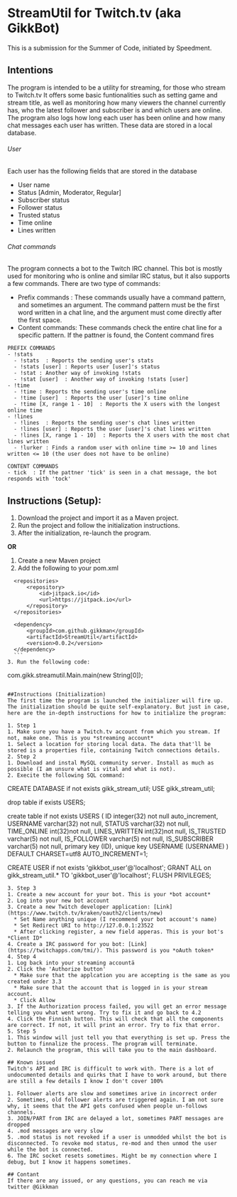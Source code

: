 # StreamUtil for Twitch.tv (aka GikkBot)
This is a submission for the Summer of Code, initiated by Speedment.

## Intentions
The program is intended to be a utility for streaming, for those who stream to Twitch.tv 
It offers some basic funtionalities such as setting game and stream title, as well as monitoring how many viewers the channel currently has, who the latest follower and subscriber is and which users are online.
The program also logs how long each user has been online and how many chat messages each user has written. These data are stored in a local database.

###### User
Each user has the following fields that are stored in the database
- User name
- Status [Admin, Moderator, Regular]
- Subscriber status
- Follower status
- Trusted status
- Time online
- Lines written

###### Chat commands
The program connects a bot to the Twitch IRC channel. This bot is mostly used for monitoring who is online and similar IRC status, but it also supports a few commands. There are two type of commands: 
- Prefix commands : These commands usually have a command pattern, and sometimes an argument. The command pattern must be the first word written in a chat line, and the argument must come directly after the first space.
- Content commands: These commands check the entire chat line for a specific pattern. If the pattner is found, the Content command fires
```
PREFIX COMMANDS
- !stats 
  - !stats  : Reports the sending user's stats
  - !stats [user] : Reports user [user]'s status
  - !stat : Another way of invoking !stats
  - !stat [user]  : Another way of invoking !stats [user]
- !time
  - !time : Reports the sending user's time online
  - !time [user]  : Reports the user [user]'s time online
  - !time [X, range 1 - 10]  : Reports the X users with the longest online time
- !lines
  - !lines  : Reports the sending user's chat lines written
  - !lines [user] : Reports the user [user]'s chat lines written
  - !lines [X, range 1 - 10]  : Reports the X users with the most chat lines written
  - !lurker : Finds a random user with online time >= 10 and lines written <= 10 (the user does not have to be online)
  
CONTENT COMMANDS
- tick  : If the pattner 'tick' is seen in a chat message, the bot responds with 'tock'
```
## Instructions (Setup):
1. Download the project and import it as a Maven project.
2. Run the project and follow the initialization instructions.
3. After the initialization, re-launch the program.

**OR**

1. Create a new Maven project
2. Add the following to your pom.xml
  ```
	<repositories>
		<repository>
		    <id>jitpack.io</id>
		    <url>https://jitpack.io</url>
		</repository>
	</repositories>
	
	<dependency>
	    <groupId>com.github.gikkman</groupId>
	    <artifactId>StreamUtil</artifactId>
	    <version>0.0.2</version>
	</dependency>
	```
3. Run the following code:
  ```
  com.gikk.streamutil.Main.main(new String[0]);
  ```
  
##Instructions (Initialization)
The first time the program is launched the initializer will fire up. The initialization should be quite self-explanatory. But just in case, here are the in-depth instructions for how to initialize the program:

1. Step 1
  1. Make sure you have a Twitch.tv account from which you stream. If not, make one. This is you *streaming account*
  1. Select a location for storing local data. The data that'll be stored is a properties file, containing Twitch connections details.
2. Step 2
  1. Download and instal MySQL community server. Install as much as possible (I am unsure what is vital and what is not).
  2. Execite the following SQL command:
  ```
  CREATE DATABASE if not exists gikk_stream_util;
  USE gikk_stream_util;

  drop table if exists USERS;

  create table if not exists USERS (
    ID integer(32) not null auto_increment,
    USERNAME varchar(32) not null,
    STATUS varchar(32) not null,
    TIME_ONLINE int(32)not null,
    LINES_WRITTEN int(32)not null,
    IS_TRUSTED varchar(5) not null,
    IS_FOLLOWER varchar(5) not null,
    IS_SUBSCRIBER varchar(5) not null,
    primary key (ID),
    unique key USERNAME (USERNAME)
  ) DEFAULT CHARSET=utf8 AUTO_INCREMENT=1;

  CREATE USER if not exists 'gikkbot_user'@'localhost';
  GRANT ALL on gikk_stream_util.* TO 'gikkbot_user'@'localhost';
  FLUSH PRIVILEGES;
  ```
3. Step 3
  1. Create a new account for your bot. This is your *bot account*
  2. Log into your new bot account
  3. Create a new Twitch developer application: [Link](https://www.twitch.tv/kraken/oauth2/clients/new)
    * Set Name anything unique (I recommend your bot account's name)
    * Set Redirect URI to http://127.0.0.1:23522
    * After clicking register, a new field apperas. This is your bot's *Client ID*
  4. Create a IRC password for you bot: [Link](https://twitchapps.com/tmi/). This password is you *oAuth token*
4. Step 4
  1. Log back into your streaming accountä
  2. Click the 'Authorize button'
    * Make sure that the applcation you are accepting is the same as you created under 3.3
    * Make sure that the account that is logged in is your stream account.
    * Click Allow
  3. If the Authorization process failed, you will get an error message telling you what went wrong. Try to fix it and go back to 4.2
  4. Click the Finnish button. This will check that all the components are correct. If not, it will print an error. Try to fix that error.
5. Step 5
  1. This window will just tell you that everything is set up. Press the button to finnalize the process. The program will terminate.
  2. Relaunch the program, this will take you to the main dashboard.
  
## Known issued
Twitch's API and IRC is difficult to work with. There is a lot of undocumented details and quirks that I have to work around, but there are still a few details I know I don't cover 100%

1. Follower alerts are slow and sometimes arive in incorrect order
2. Sometimes, old follower alerts are triggered again. I am not sure why, it seems that the API gets confused when people un-follows channels.
3. JOIN/PART from IRC are delayed a lot, sometimes PART messages are dropped
4. .mod messages are very slow
5. .mod status is not revoked if a user is unmodded whilst the bot is disconnected. To revoke mod status, re-mod and then unmod the user while the bot is connected.
6. The IRC socket resets sometimes. Might be my connection where I debug, but I know it happens sometimes.

## Contant
If there are any issued, or any questions, you can reach me via twitter @Gikkman

